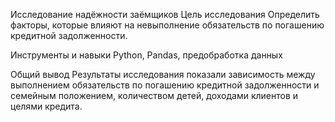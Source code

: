Исследование надёжности заёмщиков
Цель исследования
Определить факторы, которые влияют на невыполнение обязательств по погашению кредитной задолженности.

Инструменты и навыки
Python, Pandas, предобработка данных

Общий вывод
Результаты исследования показали зависимость между выполнением обязательств по погашению кредитной задолженности и семейным положением, количеством детей, доходами клиентов и целями кредита.
